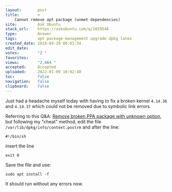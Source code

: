 ```yaml
---
layout:       post
title:        >
    Cannot remove apt package (unmet dependencies)
site:         Ask Ubuntu
stack_url:    https://askubuntu.com/q/1029546
type:         Answer
tags:         apt package-management upgrade dpkg latex
created_date: 2018-04-29 06:01:54
edit_date:    
votes:        "2 "
favorites:    
views:        "2,464 "
accepted:     Accepted
uploaded:     2022-01-09 10:02:40
toc:          false
navigation:   false
clipboard:    false
---
```


Just had a headache myself today with having to fix a broken kernel `4.14.36` and `4.14.37` which could not be removed due to symbolic link errors.

Referring to this Q&A: [Remove broken PPA package with unknown option][1], but following my "cheat" method, edit the file `/var/lib/dpkg/info/context.postrm` and after the line:

``` 
#!/bin/sh

```

insert the line

``` 
exit 0

```

Save the file and use:

``` 
sudo apt install -f

```

It should run without any errors now.


  [1]: https://askubuntu.com/questions/816314/remove-broken-ppa-package-with-unknown-option/816318

